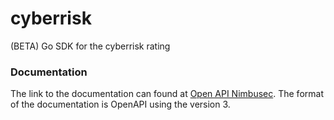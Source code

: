 # cyberrisk
(BETA) Go SDK for the cyberrisk rating

### Documentation

The link to the documentation can found at [Open API Nimbusec](https://openapi.nimbusec.com/cyberrisk/). The format of the documentation
is OpenAPI using the version 3.